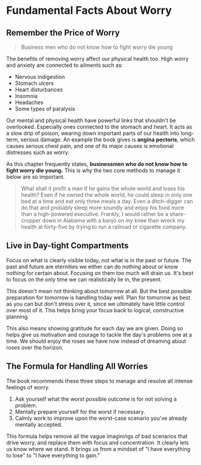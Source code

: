 # Fundamental Facts About Worry

## Remember the Price of Worry

> Business men who do not know how to fight worry die young

The benefits of removing worry affect our physical health too. High worry and anxiety are connected to ailments such as:

* Nervous indigestion
* Stomach ulcers
* Heart disturbances
* Insomnia
* Headaches
* Some types of paralysis

Our mental and physical health have powerful links that shouldn't be overlooked. Especially ones connected to the stomach and heart. It acts as a slow drip of poison, wearing down important parts of our health into long-term, serious damage. An example the book gives is **angina pectoris**, which causes serious chest pain, and one of its major causes is emotional distresses such as worry.

As this chapter frequently states, **businessmen who do not know how to fight worry die young.** This is why the two core methods to manage it below are so important.

> What shall it profit a man if he gains the whole world and loses his health? Even if he owned the whole world, he could sleep in only one bed at a time and eat only three meals a day. Even a ditch-digger can do that and probably sleep more soundly and enjoy his food more than a high-powered executive. Frankly, I would rather be a share-cropper down in Alabama with a banjo on my knee than wreck my health at forty-five by trying to run a railroad or cigarette company.

## Live in Day-tight Compartments

Focus on what is clearly visible today, not what is in the past or future. The past and future are eternities we either can do nothing about or know nothing for certain about. Focusing on them too much will drain us. It's best to focus on the only time we can realistically lie in, the present.

This doesn't mean not thinking about tomorrow at all. But the best possible preparation for tomorrow is handling today well. Plan for tomorrow as best as you can but don't stress over it, since we ultimately have little control over most of it. This helps bring your focus back to logical, constructive planning.

This also means showing gratitude for each day we are given. Doing so helps give us motivation and courage to tackle the day's problems one at a time. We should enjoy the roses we have now instead of dreaming about roses over the horizon.

## The Formula for Handling All Worries

The book recommends these three steps to manage and resolve all intense feelings of worry.

1. Ask yourself what the worst possible outcome is for not solving a problem.
2. Mentally prepare yourself for the worst if necessary.
3. Calmly work to improve upon the worst-case scenario you've already mentally accepted.

This formula helps remove all the vague imaginings of bad scenarios that drive worry, and replace them with focus and concentration. It clearly lets us know where we stand. It brings us from a mindset of "I have everything to lose" to "I have everything to gain."
